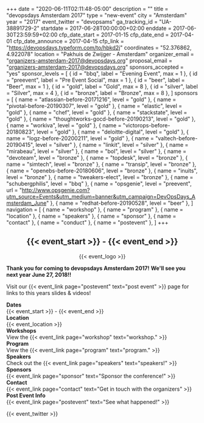 +++
date = "2020-06-11T02:11:48-05:00"
description = ""
title = "devopsdays Amsterdam 2017"
type = "new-event"
city = "Amsterdam"
year = "2017"
event_twitter = "devopsams"
ga_tracking_id = "UA-38891729-2"
startdate = 2017-06-28T00:00:00+02:00
enddate = 2017-06-30T23:59:59+02:00
cfp_date_start = 2017-01-15
cfp_date_end = 2017-04-01
cfp_date_announce = 2017-04-15
cfp_link = "https://devopsdays.typeform.com/to/hbkd2j"
coordinates = "52.376862, 4.922078"
location = "Pakhuis de Zwijger - Amsterdam"
organizer_email = "organizers-amsterdam-2017@devopsdays.org"
proposal_email = "organizers-amsterdam-2017@devopsdays.org"
sponsors_accepted = "yes"
sponsor_levels = [
    { id = "bbq", label = "Evening Event", max = 1 },
    { id = "preevent", label = "Pre Event Social", max = 1 },
    { id = "beer", label = "Beer", max = 1 },
    { id = "gold", label = "Gold", max = 8 },
    { id = "silver", label = "Silver", max = 4 },
    { id = "bronze", label = "Bronze", max = 8 },
]
sponsors = [
    { name = "atlassian-before-20171216", level = "gold" },
    { name = "pivotal-before-20190307", level = "gold" },
    { name = "elastic", level = "gold" },
    { name = "chef", level = "gold" },
    { name = "stackstate", level = "gold" },
    { name = "thoughtworks-gocd-before-20190213", level = "gold" },
    { name = "workiva", level = "gold" },
    { name = "victorops-before-20180823", level = "gold" },
    { name = "deloitte-digital", level = "gold" },
    { name = "logz-before-20200211", level = "gold" },
    { name = "valtech-before-20190415", level = "silver" },
    { name = "linkit", level = "silver" },
    { name = "mirabeau", level = "silver" },
    { name = "bol", level = "silver" },
    { name = "devoteam", level = "bronze" },
    { name = "topdesk", level = "bronze" },
    { name = "simtech", level = "bronze" },
    { name = "transip", level = "bronze" },
    { name = "openebs-before-20180606", level = "bronze" },
    { name = "inuits", level = "bronze" },
    { name = "tweakers-elect", level = "bronze" },
    { name = "schubergphilis", level = "bbq" },
    { name = "opsgenie", level = "preevent", url = "http://www.opsgenie.com?utm_source=Events&utm_medium=banner&utm_campaign=DevOpsDays_Amsterdam_June" },
    { name = "redhat-before-20190528", level = "beer" },
]
navigation = [
    { name = "workshop" },
    { name = "program" },
    { name = "location" },
    { name = "speakers" },
    { name = "sponsor" },
    { name = "contact" },
    { name = "conduct" },
    { name = "postevent" },
]
+++
<div style="text-align:center;">
<h2>{{< event_start >}} - {{< event_end >}}</h2>
</div>

<div style="text-align:center;">
  {{< event_logo >}}
</div>

**Thank you for coming to devopsdays Amsterdam 2017!**
**We'll see you next year June 27, 2018!!**

Visit our {{< event_link page="postevent" text="post event" >}} page for links to this years slides & videos!

<div class = "row">
  <div class = "col-md-2">
    <strong>Dates</strong>
  </div>
  <div class = "col-md-8">
    {{< event_start >}} - {{< event_end >}}
  </div>
</div>

<div class = "row">
  <div class = "col-md-2">
    <strong>Location</strong>
  </div>
  <div class = "col-md-8">
    {{< event_location >}}
  </div>
</div>

<!-- <div class = "row">
  <div class = "col-md-2">
    <strong>Register</strong>
  </div>
  <div class = "col-md-8">
    {{< event_link page="registration" text="Register to attend the conference!" >}}
  </div>
</div> -->

<!-- <div class = "row">
  <div class = "col-md-2">
    <strong>Propose</strong>
  </div>
  <div class = "col-md-8">
    {{< event_link page="propose" text="Propose a talk!" >}}
    <a href="https://devopsdays.typeform.com/to/hbkd2j">Propose a talk!</a>
  </div>
</div> -->

<div class = "row">
  <div class = "col-md-2">
    <strong>Workshops</strong>
  </div>
  <div class = "col-md-8">
    View the {{< event_link page="workshop" text="workshop." >}}
  </div>
</div>

<div class = "row">
  <div class = "col-md-2">
    <strong>Program</strong>
  </div>
  <div class = "col-md-8">
    View the {{< event_link page="program" text="program." >}}
  </div>
</div>

<div class = "row">
  <div class = "col-md-2">
    <strong>Speakers</strong>
  </div>
  <div class = "col-md-8">
    Check out the {{< event_link page="speakers" text="speakers!" >}}
  </div>
</div>

<div class = "row">
  <div class = "col-md-2">
    <strong>Sponsors</strong>
  </div>
  <div class = "col-md-8">
    {{< event_link page="sponsor" text="Sponsor the conference!" >}}
  </div>
</div>

<div class = "row">
  <div class = "col-md-2">
    <strong>Contact</strong>
  </div>
  <div class = "col-md-8">
    {{< event_link page="contact" text="Get in touch with the organizers" >}}
  </div>
</div>

<div class = "row">
  <div class = "col-md-2">
    <strong>Post Event Info</strong>
  </div>
  <div class = "col-md-8">
  {{< event_link page="postevent" text="See what happened!" >}}
  </div>
</div>

{{< event_twitter >}}
